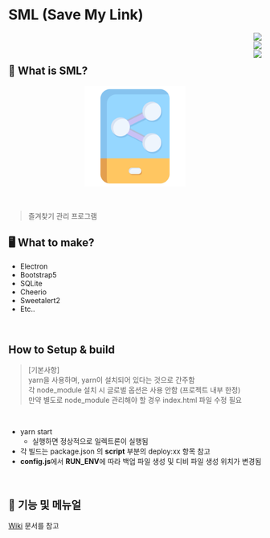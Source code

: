 # SML (Save My Link)  


<img src="https://img.shields.io/badge/version-1.0.0-red.svg" align="right">
<br>
<img src="https://wakatime.com/badge/user/eab16459-c51d-412a-8a22-8b9056f6df54/project/e60715d4-f069-4ff9-a53c-33d15c0d0b61.svg" align="right"> 
<br>
<img src="https://img.shields.io/badge/-개발시간 정확하지 않음(참고만)-lightgrey.svg" align="right">

## 🚀  What is SML?

<p align="center">
  <img src="https://github.com/elfinlas/SML/blob/main/etc/img/sml_icon.png" alt="text" width="200" height="200" />  
</p> 

<br>

> 즐겨찾기 관리 프로그램

## 🖥  What to make?

* Electron 
* Bootstrap5
* SQLite
* Cheerio
* Sweetalert2
* Etc..

<br>

## How to Setup & build

> [기본사항]  
> yarn을 사용하며, yarn이 설치되어 있다는 것으로 간주함  
> 각 node_module 설치 시 글로벌 옵션은 사용 안함 (프로젝트 내부 한정)  
> 만약 별도로 node_module 관리해야 할 경우 index.html 파일 수정 필요

<br>

* yarn start 
  * 실행하면 정상적으로 일렉트론이 실행됨
* 각 빌드는 package.json 의 **script** 부분의  deploy:xx  항목 참고
* **config.js**에서 **RUN_ENV**에 따라 백업 파일 생성 및 디비 파일 생성 위치가 변경됨

<br>

## 📕  기능 및 메뉴얼

[Wiki](https://github.com/elfinlas/SML/wiki) 문서를 참고


